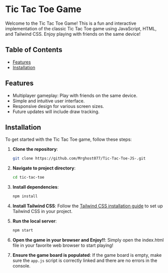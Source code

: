 # Tic Tac Toe Game

Welcome to the Tic Tac Toe Game! This is a fun and interactive implementation of the classic Tic Tac Toe game using JavaScript, HTML, and Tailwind CSS. Enjoy playing with friends on the same device!

## Table of Contents

- [Features](#features)
- [Installation](#installation)

## Features

- Multiplayer gameplay: Play with friends on the same device.
- Simple and intuitive user interface.
- Responsive design for various screen sizes.
- Future updates will include draw tracking.

## Installation

To get started with the Tic Tac Toe game, follow these steps:

1. **Clone the repository**:
   ```bash
   git clone https://github.com/Mrghost077/Tic-Tac-Toe-JS-.git
   ```

2. **Navigate to project directory**:
   ```bash
   cd tic-tac-toe
   ```

3. **Install dependencies**:
   ```bash
   npm install
   ```

4. **Install Tailwind CSS**:
   Follow the [Tailwind CSS installation guide](https://tailwindcss.com/docs/installation) to set up Tailwind CSS in your project.

5. **Run the local server**:
   ```bash
   npm start
   ```

6. **Open the game in your browser and Enjoy!!**:
   Simply open the index.html file in your favorite web browser to start playing!

7. **Ensure the game board is populated**:
   If the game board is empty, make sure the `app.js` script is correctly linked and there are no errors in the console.